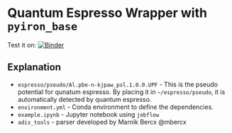 # Quantum Espresso Wrapper with `pyiron_base`

Test it on: [![Binder](https://mybinder.org/badge_logo.svg)](https://mybinder.org/v2/gh/jan-janssen/quantum_espresso_pyiron_base/jobflow?labpath=example.ipynb)

## Explanation 
* `espresso/pseudo/Al.pbe-n-kjpaw_psl.1.0.0.UPF` - This is the pseudo potential for qunatum espresso. By placing it in `~/espresso/pseudo`, it is automatically detected by quantum espresso.
* `environment.yml` - Conda environment to define the dependencies.
* `example.ipynb` - Jupyter notebook using `jobflow` 
* `adis_tools` - parser developed by Marnik Bercx @mbercx
